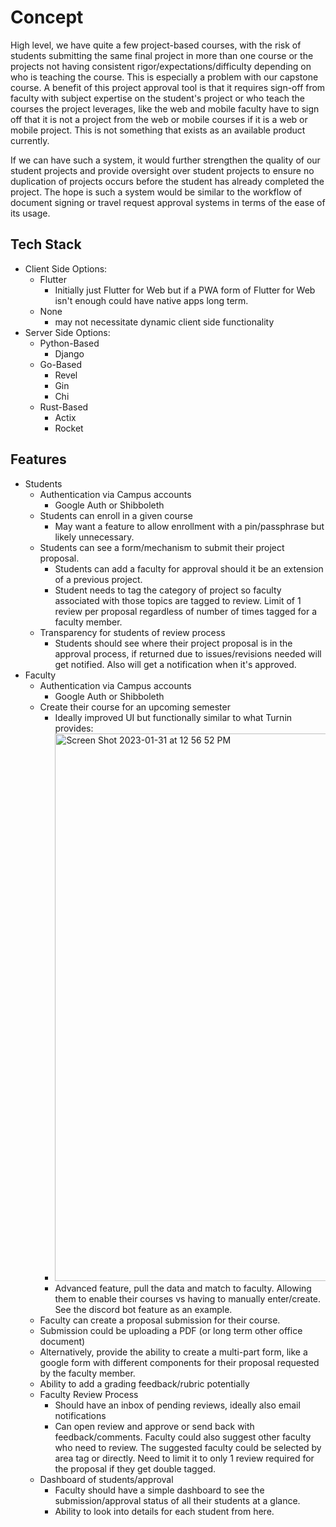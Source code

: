 # Concept

High level, we have quite a few project-based courses, with the risk of students submitting the same final project in more than one course or the projects not having consistent rigor/expectations/difficulty depending on who is teaching the course. This is especially a problem with our capstone course. A benefit of this project approval tool is that it requires sign-off from faculty with subject expertise on the student's project or who teach the courses the project leverages, like the web and mobile faculty have to sign off that it is not a project from the web or mobile courses if it is a web or mobile project. This is not something that exists as an available product currently. 

If we can have such a system, it would further strengthen the quality of our student projects and provide oversight over student projects to ensure no duplication of projects occurs before the student has already completed the project. The hope is such a system would be similar to the workflow of document signing or travel request approval systems in terms of the ease of its usage. 

## Tech Stack

* Client Side Options:
  * Flutter
    * Initially just Flutter for Web but if a PWA form of Flutter for Web isn't enough could have native apps long term. 
  * None
    * may not necessitate dynamic client side functionality
* Server Side Options:
  * Python-Based
    * Django
  * Go-Based
    * Revel
    * Gin
    * Chi
  * Rust-Based
    * Actix
    * Rocket

## Features

* Students
  * Authentication via Campus accounts
    * Google Auth or Shibboleth
  * Students can enroll in a given course
    * May want a feature to allow enrollment with a pin/passphrase but likely unnecessary. 
  * Students can see a form/mechanism to submit their project proposal. 
    * Students can add a faculty for approval should it be an extension of a previous project.
    * Student needs to tag the category of project so faculty associated with those topics are tagged to review. Limit of 1 review per proposal regardless of number of times tagged for a faculty member. 
  * Transparency for students of review process
    * Students should see where their project proposal is in the approval process, if returned due to issues/revisions needed will get notified. Also will get a notification when it's approved. 
* Faculty
  * Authentication via Campus accounts
    * Google Auth or Shibboleth
  * Create their course for an upcoming semester
    *  Ideally improved UI but functionally similar to what Turnin provides:
    *  <img width="876" alt="Screen Shot 2023-01-31 at 12 56 52 PM" src="https://user-images.githubusercontent.com/1179047/215881250-14422630-ad1c-471a-bf3a-3cf19e8bf4ed.png">
    *  Advanced feature, pull the data and match to faculty. Allowing them to enable their courses vs having to manually enter/create. See the discord bot feature as an example. 
  *  Faculty can create a proposal submission for their course. 
    * Submission could be uploading a PDF (or long term other office document)
    * Alternatively, provide the ability to create a multi-part form, like a google form with different components for their proposal requested by the faculty member. 
    * Ability to add a grading feedback/rubric potentially
  * Faculty Review Process
    * Should have an inbox of pending reviews, ideally also email notifications
    * Can open review and approve or send back with feedback/comments. Faculty could also suggest other faculty who need to review. The suggested faculty could be selected by area tag or directly. Need to limit it to only 1 review required for the proposal if they get double tagged. 
  * Dashboard of students/approval
    * Faculty should have a simple dashboard to see the submission/approval status of all their students at a glance. 
    * Ability to look into details for each student from here. 
